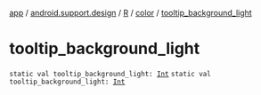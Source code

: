 [app](../../../index.md) / [android.support.design](../../index.md) / [R](../index.md) / [color](index.md) / [tooltip_background_light](.)

# tooltip_background_light

`static val tooltip_background_light: `[`Int`](https://kotlinlang.org/api/latest/jvm/stdlib/kotlin/-int/index.html)
`static val tooltip_background_light: `[`Int`](https://kotlinlang.org/api/latest/jvm/stdlib/kotlin/-int/index.html)